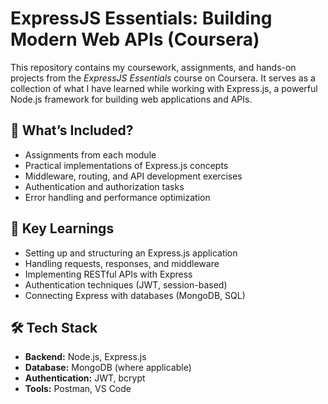 # ExpressJS Essentials: Building Modern Web APIs (Coursera)  

This repository contains my coursework, assignments, and hands-on projects from the *ExpressJS Essentials* course on Coursera. It serves as a collection of what I have learned while working with Express.js, a powerful Node.js framework for building web applications and APIs.

## 📌 **What’s Included?**  
- Assignments from each module  
- Practical implementations of Express.js concepts  
- Middleware, routing, and API development exercises  
- Authentication and authorization tasks  
- Error handling and performance optimization  

## 🚀 **Key Learnings**  
- Setting up and structuring an Express.js application  
- Handling requests, responses, and middleware  
- Implementing RESTful APIs with Express  
- Authentication techniques (JWT, session-based)  
- Connecting Express with databases (MongoDB, SQL)  

## 🛠 **Tech Stack**  
- **Backend:** Node.js, Express.js  
- **Database:** MongoDB (where applicable)  
- **Authentication:** JWT, bcrypt  
- **Tools:** Postman, VS Code  
